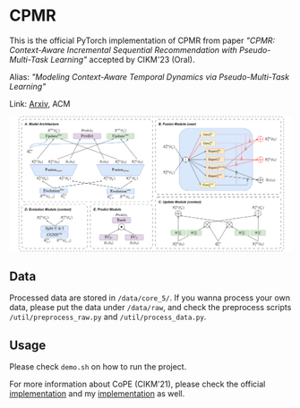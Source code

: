 # CPMR
This is the official PyTorch implementation of CPMR from paper 
*"CPMR: Context-Aware Incremental Sequential Recommendation with Pseudo-Multi-Task Learning"* accepted by CIKM'23 (Oral).

Alias: *"Modeling Context-Aware Temporal Dynamics via Pseudo-Multi-Task Learning"*

Link: [Arxiv](https://arxiv.org/abs/2309.04802), ACM

<img alt="Model" src="figs/CPMR.png" title="Model"/>


## Data
Processed data are stored in `/data/core_5/`. If you wanna process your own data, please put the data under `/data/raw`, 
and check the preprocess scripts `/util/preprocess_raw.py` and `/util/process_data.py`.

## Usage

Please check `demo.sh` on how to run the project.

For more information about CoPE (CIKM'21), please check the official [implementation](https://github.com/FDUDSDE/CoPE) 
and my [implementation](https://github.com/DiMarzioBian/CoPE/) as well.


